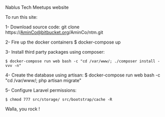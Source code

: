 Nablus Tech Meetups website

To run this site:

1- Download source code:
	git clone https://AminCo@bitbucket.org/AminCo/ntm.git

2- Fire up the docker containers
	$ docker-compose up

3- Install third party packages using composer:

    $ docker-compose run web bash -c "cd /var/www/; ./composer install -vvv -n"

4- Create the database using artisan:
	$ docker-compose run web bash -c "cd /var/www/; php artisan migrate"

5- Configure Laravel permissions:

    $ chmod 777 src/storage/ src/bootstrap/cache -R


Walla, you rock !

